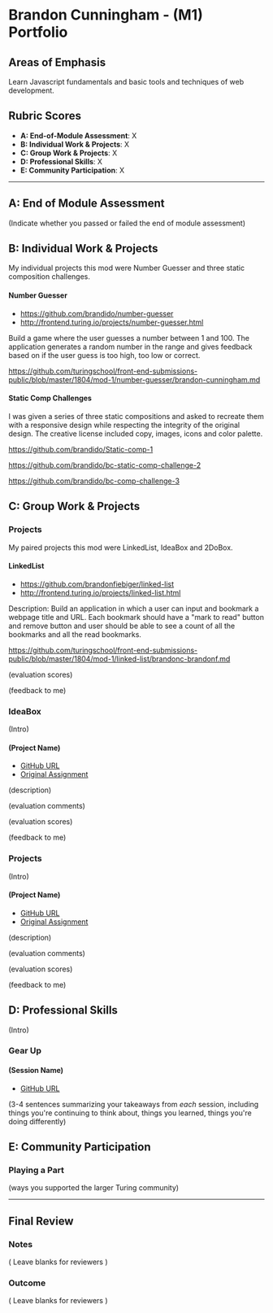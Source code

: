 # Brandon Cunningham - (M1) Portfolio

## Areas of Emphasis

Learn Javascript fundamentals and basic tools and techniques of web development.

## Rubric Scores

* **A: End-of-Module Assessment**: X
* **B: Individual Work & Projects**: X
* **C: Group Work & Projects**: X
* **D: Professional Skills**: X
* **E: Community Participation**: X

-----------------------

## A: End of Module Assessment

(Indicate whether you passed or failed the end of module assessment)


## B: Individual Work & Projects

My individual projects this mod were Number Guesser and three static composition challenges.

#### Number Guesser

* https://github.com/brandido/number-guesser
* http://frontend.turing.io/projects/number-guesser.html

Build a game where the user guesses a number between 1 and 100.  The application generates a random number in the range and gives feedback based on if the user guess is too high, too low or correct.

https://github.com/turingschool/front-end-submissions-public/blob/master/1804/mod-1/number-guesser/brandon-cunningham.md

#### Static Comp Challenges

I was given a series of three static compositions and asked to recreate them with a responsive design while respecting the integrity of the original design. The creative license included copy, images, icons and color palette.

https://github.com/brandido/Static-comp-1

https://github.com/brandido/bc-static-comp-challenge-2

https://github.com/brandido/bc-comp-challenge-3

## C: Group Work & Projects

### Projects

My paired projects this mod were LinkedList, IdeaBox and 2DoBox.

#### LinkedList

* https://github.com/brandonfiebiger/linked-list
* http://frontend.turing.io/projects/linked-list.html

Description: Build an application in which a user can input and bookmark a webpage title and URL. Each bookmark should have a "mark to read" button and remove button and user should be able to see a count of all the bookmarks and all the read bookmarks.

https://github.com/turingschool/front-end-submissions-public/blob/master/1804/mod-1/linked-list/brandonc-brandonf.md

(evaluation scores)

(feedback to me)

### IdeaBox

(Intro)

#### (Project Name)

* [GitHub URL]()
* [Original Assignment]()

(description)

(evaluation comments)

(evaluation scores)

(feedback to me)

### Projects

(Intro)

#### (Project Name)

* [GitHub URL]()
* [Original Assignment]()

(description)

(evaluation comments)

(evaluation scores)

(feedback to me)

## D: Professional Skills
(Intro)

### Gear Up
#### (Session Name)

* [GitHub URL]()

(3-4 sentences summarizing your takeaways from _each_ session, including things you're continuing to think about, things you learned, things you're doing differently)

## E: Community Participation

### Playing a Part

(ways you supported the larger Turing community)

------------------

## Final Review

### Notes

( Leave blanks for reviewers )

### Outcome

( Leave blanks for reviewers )
